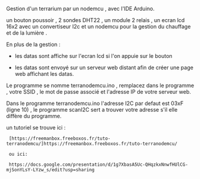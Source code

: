 Gestion d'un terrarium par un nodemcu , avec l'IDE Arduino.

un bouton poussoir , 2 sondes DHT22 , un module 2 relais , un ecran lcd 16x2 avec un convertiseur I2c et un nodemcu pour la  gestion du chauffage et de la lumière .

En plus de la gestion :

- les datas sont affiche sur l'ecran lcd si l'on appuie sur le bouton

- les datas sont envoyé sur un serveur web distant afin de créer une page web affichant les datas.

Le programme se nomme terranodemcu.ino , remplacez dans le programme , votre SSID , le mot de passe associé et l'adresse IP de votre serveur web.

Dans le programme terranodemcu.ino l'adresse I2C par defaut est 03xF (ligne 10) , le programme scanI2C sert a trouver votre adresse s'il elle diffère du programme.

un tutoriel se trouve ici :

    
     [https://freemanbox.freeboxos.fr/tuto-terranodemcu/]https://freemanbox.freeboxos.fr/tuto-terranodemcu/
     
     ou ici:
     
     https://docs.google.com/presentation/d/1g7XbasA5Uc-QHqzkxNnwfHUlCG-mjSonYLsY-LYzw_s/edit?usp=sharing
     
